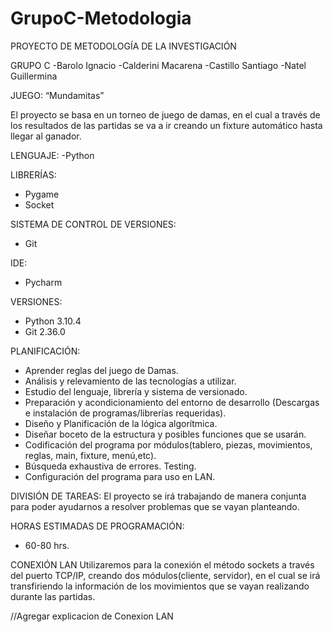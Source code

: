 # GrupoC-Metodologia
PROYECTO DE METODOLOGÍA DE LA INVESTIGACIÓN

GRUPO C
-Barolo Ignacio
-Calderini Macarena
-Castillo Santiago
-Natel Guillermina

JUEGO:
“Mundamitas”

El proyecto se basa en un torneo de juego de damas, en el cual a través de los resultados de las partidas se va a ir creando un fixture automático hasta llegar al ganador.

LENGUAJE: 
-Python

LIBRERÍAS: 
- Pygame
- Socket

SISTEMA DE CONTROL DE VERSIONES: 
- Git

IDE: 
- Pycharm

VERSIONES:
- Python 3.10.4
- Git 2.36.0

PLANIFICACIÓN:
- Aprender reglas del juego de Damas.
- Análisis y relevamiento de las tecnologías a utilizar.
- Estudio del lenguaje, librería y sistema de versionado.
- Preparación y acondicionamiento del entorno de desarrollo (Descargas e instalación de programas/librerías requeridas).
- Diseño y Planificación de la lógica algorítmica.
- Diseñar boceto de la estructura y posibles funciones que se usarán.
- Codificación del programa por módulos(tablero, piezas, movimientos, reglas, main, fixture, menú,etc).
- Búsqueda exhaustiva de errores. Testing.
- Configuración del programa para uso en LAN.

DIVISIÓN DE TAREAS: 
El proyecto se irá trabajando de manera conjunta para poder ayudarnos a resolver problemas que se vayan planteando.

HORAS ESTIMADAS DE PROGRAMACIÓN: 
- 60-80 hrs.

CONEXIÓN LAN 
Utilizaremos para la conexión el método sockets a través del puerto TCP/IP, creando dos módulos(cliente, servidor), en el cual se irá transfiriendo la información de los movimientos que se vayan realizando durante las partidas.

//Agregar explicacion de Conexion LAN
